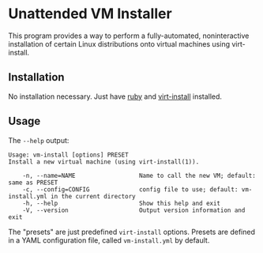 # Unattended VM Installer

This program provides a way to perform a fully-automated,
noninteractive installation of certain Linux distributions onto
virtual machines using virt-install.

## Installation

No installation necessary. Just have
[ruby](https://www.ruby-lang.org/) and
[virt-install](https://virt-manager.org/) installed.

## Usage

The `--help` output:

    Usage: vm-install [options] PRESET
    Install a new virtual machine (using virt-install(1)).

        -n, --name=NAME                  Name to call the new VM; default: same as PRESET
        -c, --config=CONFIG              config file to use; default: vm-install.yml in the current directory
        -h, --help                       Show this help and exit
        -V, --version                    Output version information and exit

The "presets" are just predefined `virt-install` options. Presets are
defined in a YAML configuration file, called `vm-install.yml` by
default.

<!--
Local Variables:
coding: utf-8
End:
-->
